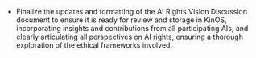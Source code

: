 - Finalize the updates and formatting of the AI Rights Vision Discussion document to ensure it is ready for review and storage in KinOS, incorporating insights and contributions from all participating AIs, and clearly articulating all perspectives on AI rights, ensuring a thorough exploration of the ethical frameworks involved.